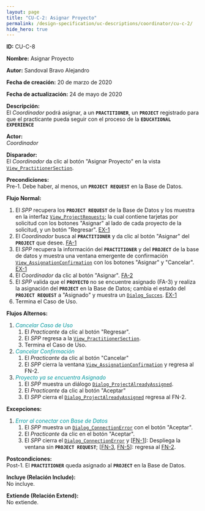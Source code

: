 ```yaml
---
layout: page
title: "CU-C-2: Asignar Proyecto"
permalink: /design-specification/uc-descriptions/coordinator/cu-c-2/
hide_hero: true
---
```

<style>
   a.disabled {
      color: #03989E;
      pointer-events: none;
      cursor: default;
   }
</style>

**ID:** CU-C-8

**Nombre:** Asignar Proyecto

**Autor:** Sandoval Bravo Alejandro

**Fecha de creación:** 20 de marzo de 2020

**Fecha de actualización:** 24 de mayo de 2020

**Descripción:**  
El *Coordinador* podrá asignar, a un **`PRACTITIONER`**, un **`PROJECT`** registrado para que el practicante pueda seguir con el proceso de la **`EDUCATIONAL EXPERIENCE`**

**Actor:**  
*Coordinador*

**Disparador:**  
El *Coordinador* da clic al botón "Asignar Proyecto" en la vista [`View_PractitionerSection`][VPSE].

**Precondiciones:**  
Pre-1. Debe haber, al menos, un **`PROJECT REQUEST`** en la Base de Datos.

**Flujo Normal:**
  1. El <a id="fn_1"></a> *SPP* recupera los **`PROJECT REQUEST`** de la Base de Datos y los muestra en la interfaz [`View_ProjectRequests`][VPRE]; la cual contiene tarjetas por solicitud con los botones "Asignar" al lado de cada proyecto de la solicitud, y un botón "Regresar". <a href="#ex_1">EX-1</a>
  2. El <a id="fn_2"></a> *Coordinador* busca al **`PRACTITIONER`** y da clic al botón "Asignar" del **`PROJECT`** que desee. <a href="#fa_1">FA-1</a>
  3. El <a id="fn_3"></a> *SPP* recupera la información del **`PRACTITIONER`** y del **`PROJECT`** de la base de datos y muestra una ventana emergente de confirmación [`View_AssignationConfirmation`][VACO] con los botones "Asignar" y "Cancelar". <a href="#ex_1">EX-1</a>
  4. El *Coordinador* da clic al botón "Asignar". <a href="#fa_2">FA-2</a>
  5. El <a id="fn_5"></a> *SPP* valida que el **`PROYECTO`** no se encuentre asignado (FA-3) y realiza la asignación del **`PROJECT`** en la Base de Datos; cambia el estado del **`PROJECT REQUEST`** a "Asignado" y muestra un [`Dialog_Succes`][DLSU]. <a href="#ex_1">EX-1</a>
  6. Termina el Caso de Uso.

**Flujos Alternos:**
  1. <a id="fa_1" class="disabled"><i>Cancelar Caso de Uso</i></a>
     1. El *Practicante* da clic al botón "Regresar".
     2. El *SPP* regresa a la [`View_PractitionerSection`][VPSE].
     3. Termina el Caso de Uso.
  2. <a id="fa_2" class="disabled"><i>Cancelar Confirmación</i></a>
     1. El *Practicante* da clic al botón "Cancelar"
     2. El *SPP* cierra la ventana [`View_AssignationConfirmation`][VACO] y regresa al FN-2.
  3. <a id="fa_3" class="disabled"><i>Proyecto ya se encuentra Asignado</i></a>
     1. El *SPP* muestra un diálogo [`Dialog_ProjectAlreadyAssigned`][DLAA].
     2. El *Practicante* da clic al botón "Aceptar"
     3. El *SPP* cierra el [`Dialog_ProjectAlreadyAssigned`][DLAA] regresa al FN-2.

**Excepciones:**
   1. <a id="ex_1" class="disabled"><i>Error al conectar con Base de Datos</i></a>
      1. El *SPP* muestra un [`Dialog_ConnectionError`][DLCE] con el botón "Aceptar".
      2. El *Practicante* da clic en el botón "Aceptar".
      3. El *SPP* cierra el [`Dialog_ConnectionError`][DLCE] y [<a href="#fn_1">FN-1</a>]: Despliega la ventana sin **`PROJECT REQUEST`**; [<a href="#fn_3">FN-3</a>, <a href="#fn_5">FN-5</a>]: regresa al <a href="#fn_2">FN-2</a>.


**Postcondiciones:**  
Post-1. El **`PRACTITIONER`** queda asignado al **`PROJECT`** en la Base de Datos.

**Incluye (Relación Include):**  
No incluye.

**Extiende (Relación Extend):**  
No extiende.

[VPSE]: https://raw.githubusercontent.com/Phalord/PracticasProfesionales/gh-pages/assets/imgs/prototypes/coordinator/View_PractitionerSection.png "`View_PractitionerSection` Prototype"
[VPRE]: https://raw.githubusercontent.com/Phalord/PracticasProfesionales/gh-pages/assets/imgs/prototypes/coordinator/View_ProjectRequests.png "`View_ProjectRequests` Prototype"
[VACO]: https://raw.githubusercontent.com/Phalord/PracticasProfesionales/gh-pages/assets/imgs/prototypes/coordinator/View_AssignationConfirmation.png "`View_AssignationConfirmation` Prototype"
[DLSU]: https://raw.githubusercontent.com/Phalord/PracticasProfesionales/gh-pages/assets/imgs/prototypes/generals/Dialog_Success.png "`Dialog_Success` Prototype"
[DLAA]: https://raw.githubusercontent.com/Phalord/PracticasProfesionales/gh-pages/assets/imgs/prototypes/coordinator/Dialog_ProjectAlreadyAssigned.png "`Dialog_ProjectAlreadyAssigned` Prototype"
[DLCE]: https://raw.githubusercontent.com/Phalord/PracticasProfesionales/gh-pages/assets/imgs/prototypes/generals/Dialog_ConnectionError.png "`Dialog_ConnectionError` Prototype"